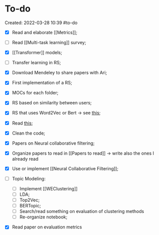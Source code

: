 # To-do
Created: 2022-03-28 10:39
#to-do

- [x] Read and elaborate [[Metrics]]; 
- [ ] Read [[Multi-task learning]] survey;
- [x] [[Transformer]] models;
- [ ] Transfer learning in RS;
- [x] Download Mendeley to share papers with Ari;
- [x] First implementation of a RS;
- [x] MOCs for each folder;

- [x] RS based on similarity between users;
- [x] RS that uses Word2Vec or Bert -> see [this](https://www.kdnuggets.com/2020/08/content-based-recommendation-system-word-embeddings.html);
- [x] Read [this](https://ieeexplore.ieee.org/stamp/stamp.jsp?arnumber=9354169);
- [x] Clean the code;
- [x] Papers on Neural collaborative filtering;
- [x] Organize papers to read in [[Papers to read]] -> write also the ones I already read
- [x] Use or implement [[Neural Collaborative Filtering]];
- [ ] Topic Modeling:
	- [ ] Implement [[WEClustering]]
	- [ ] LDA;
	- [ ] Top2Vec;
	- [ ] BERTopic;
	- [ ] Search/read something on evaluation of clustering methods 
	- [ ] Re-organize notebook;
- [x] Read paper on evaluation metrics

